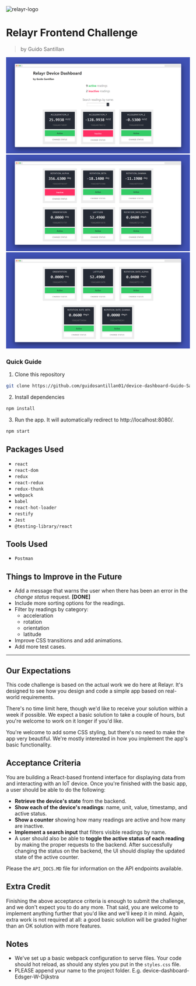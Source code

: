 <img src="https://assets.relayr.io/images/relayr/relayr_logo_transparent.png" alt="relayr-logo" width="300"/>

# Relayr Frontend Challenge

> by Guido Santillan

![](./documentation/1.png)
![](./documentation/2.png)
![](./documentation/3.png)

### Quick Guide

1. Clone this repository

```sh
git clone https://github.com/guidosantillan01/device-dashboard-Guido-Santillan
```

2. Install dependencies

```sh
npm install
```

3. Run the app. It will automatically redirect to http://localhost:8080/.

```sh
npm start
```

## Packages Used

-   `react`
-   `react-dom`
-   `redux`
-   `react-redux`
-   `redux-thunk`
-   `webpack`
-   `babel`
-   `react-hot-loader`
-   `restify`
-   `Jest`
-   `@testing-library/react`

## Tools Used

-   `Postman`

## Things to Improve in the Future

-   Add a message that warns the user when there has been an error in the _change status_ request. **[DONE]**
-   Include more sorting options for the readings.
-   Filter by readings by category:
    -   acceleration
    -   rotation
    -   orientation
    -   latitude
-   Improve CSS transitions and add animations.
-   Add more test cases.

---

## Our Expectations

This code challenge is based on the actual work we do here at Relayr. It's designed to see how you design and code a simple app based on real-world requirements.

There's no time limit here, though we'd like to receive your solution within a week if possible. We expect a basic solution to take a couple of hours, but you're welcome to work on it longer if you'd like.

You're welcome to add some CSS styling, but there's no need to make the app very beautiful. We're mostly interested in how you implement the app's basic functionality.

## Acceptance Criteria

You are building a React-based frontend interface for displaying data from and interacting with an IoT device. Once you're finished with the basic app, a user should be able to do the following:

-   **Retrieve the device's state** from the backend.
-   **Show each of the device's readings**: name, unit, value, timestamp, and active status.
-   **Show a counter** showing how many readings are active and how many are inactive.
-   **Implement a search input** that filters visible readings by name.
-   A user should also be able to **toggle the active status of each reading** by making the proper requests to the backend. After successfully changing the status on the backend, the UI should display the updated state of the active counter.

Please the `API_DOCS.MD` file for information on the API endpoints available.

## Extra Credit

Finishing the above acceptance criteria is enough to submit the challenge, and we don't expect you to do any more. That said, you are welcome to implement anything further that you'd like and we'll keep it in mind. Again, extra work is not required at all: a good basic solution will be graded higher than an OK solution with more features.

## Notes

-   We've set up a basic webpack configuration to serve files. Your code should hot reload, as should any styles you put in the `styles.css` file.
-   PLEASE append your name to the project folder. E.g. device-dashboard-Edsger-W-Dijkstra
